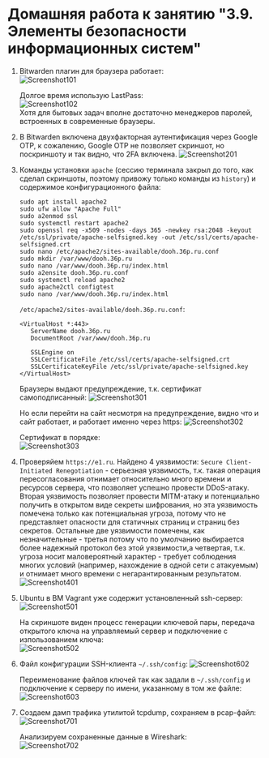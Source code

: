 # Домашняя работа к занятию "3.9. Элементы безопасности информационных систем"

1. Bitwarden плагин для браузера работает:  
   ![Screenshot101](https://raw.githubusercontent.com/Merlin1979/devops-netology/main/HW-3.9/Screenshot101.png)  

   Долгое время использую LastPass:  
   ![Screenshot102](https://raw.githubusercontent.com/Merlin1979/devops-netology/main/HW-3.9/Screenshot102.png)  
   Хотя для бытовых задач вполне достаточно менеджеров паролей, встроенных в современные браузеры.  


 
2. В Bitwarden включена двухфакторная аутентификация через Google OTP, к сожалению, Google OTP не позволяет скриншот, но поскриншоту и так видно, что 2FA включена. 
   ![Screenshot201](https://raw.githubusercontent.com/Merlin1979/devops-netology/main/HW-3.9/Screenshot201.png)


3. Команды установки `apache` (сессию терминала закрыл до того, как сделал скриншоты, поэтому привожу только команды из `history`) и содержимое конфигурационного файла:
   ```
   sudo apt install apache2
   sudo ufw allow "Apache Full"
   sudo a2enmod ssl
   sudo systemctl restart apache2
   sudo openssl req -x509 -nodes -days 365 -newkey rsa:2048 -keyout /etc/ssl/private/apache-selfsigned.key -out /etc/ssl/certs/apache-selfsigned.crt
   sudo nano /etc/apache2/sites-available/dooh.36p.ru.conf
   sudo mkdir /var/www/dooh.36p.ru
   sudo nano /var/www/dooh.36p.ru/index.html
   sudo a2ensite dooh.36p.ru.conf
   sudo systemctl reload apache2
   sudo apache2ctl configtest
   sudo nano /var/www/dooh.36p.ru/index.html
   ```
   `/etc/apache2/sites-available/dooh.36p.ru.conf`:
   ```
   <VirtualHost *:443>
      ServerName dooh.36p.ru
      DocumentRoot /var/www/dooh.36p.ru

      SSLEngine on
      SSLCertificateFile /etc/ssl/certs/apache-selfsigned.crt
      SSLCertificateKeyFile /etc/ssl/private/apache-selfsigned.key
   </VirtualHost>
   ```
   Браузеры выдают предупреждение, т.к. сертификат самоподписанный:
   ![Screenshot301](https://raw.githubusercontent.com/Merlin1979/devops-netology/main/HW-3.9/Screenshot301.png)

   Но если перейти на сайт несмотря на предупреждение, видно что и сайт работает, и работает именно через https:
   ![Screenshot302](https://raw.githubusercontent.com/Merlin1979/devops-netology/main/HW-3.9/Screenshot302.png)

   Сертификат в порядке:  
   ![Screenshot303](https://raw.githubusercontent.com/Merlin1979/devops-netology/main/HW-3.9/Screenshot303.png)


4. Проверяйем `https://e1.ru`. Найдено 4 уязвимости: `Secure Client-Initiated Renegotiation` - серьезная уязвимость, т.к. такая операция пересогласования отнимает относительно много времени и ресурсов сервера, что позволяет успешно провести DDoS-атаку. Вторая уязвимость позволяет провести MITM-атаку и потенциально получить в открытом виде секреты шифрования, но эта уязвимость помечена только как потенциальная угроза, потому что не представляет опасности для статичных страниц и страниц без секретов. Остальные две уязвимости помечены, как незначительные - третья потому что по умолчанию выбирается более надежный протокол без этой уязвимости,а четвертая, т.к. угроза носит маловероятный характер - требует соблюдения многих условий (например, нахождение в одной сети с атакуемым) и отнимает много времени с негарантированным результатом. 
   ![Screenshot401](https://raw.githubusercontent.com/Merlin1979/devops-netology/main/HW-3.9/Screenshot401.png)


5. Ubuntu в ВМ Vagrant уже содержит установленный ssh-сервер:
   ![Screenshot501](https://raw.githubusercontent.com/Merlin1979/devops-netology/main/HW-3.9/Screenshot501.png)

   На скриншоте виден процесс генерации ключевой пары, передача открытого ключа на управляемый сервер и подключение с изпользованием ключа:  
   ![Screenshot502](https://raw.githubusercontent.com/Merlin1979/devops-netology/main/HW-3.9/Screenshot502.png)

 
6. Файл конфигурации SSH-клиента `~/.ssh/config`:
   ![Screenshot602](https://raw.githubusercontent.com/Merlin1979/devops-netology/main/HW-3.9/Screenshot602.png)

   Переименование файлов ключей так как задали в `~/.ssh/config` и подключение к серверу по имени, указанному в том же файле:
   ![Screenshot603](https://raw.githubusercontent.com/Merlin1979/devops-netology/main/HW-3.9/Screenshot603.png)


7. Создаем дамп трафика утилитой tcpdump, сохраняем в pcap-файл:  
   ![Screenshot701](https://raw.githubusercontent.com/Merlin1979/devops-netology/main/HW-3.9/Screenshot701.png)

   Анализируем сохраненные данные в Wireshark:  
   ![Screenshot702](https://raw.githubusercontent.com/Merlin1979/devops-netology/main/HW-3.9/Screenshot702.png)
